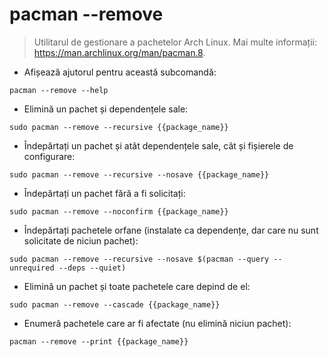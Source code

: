 # pacman --remove

> Utilitarul de gestionare a pachetelor Arch Linux.
> Mai multe informații: <https://man.archlinux.org/man/pacman.8>.

- Afișează ajutorul pentru această subcomandă:

`pacman --remove --help`

- Elimină un pachet și dependențele sale:

`sudo pacman --remove --recursive {{package_name}}`

- Îndepărtați un pachet și atât dependențele sale, cât și fișierele de configurare:

`sudo pacman --remove --recursive --nosave {{package_name}}`

- Îndepărtați un pachet fără a fi solicitați:

`sudo pacman --remove --noconfirm {{package_name}}`

- Îndepărtați pachetele orfane (instalate ca dependențe, dar care nu sunt solicitate de niciun pachet):

`sudo pacman --remove --recursive --nosave $(pacman --query --unrequired --deps --quiet)`

- Elimină un pachet și toate pachetele care depind de el:

`sudo pacman --remove --cascade {{package_name}}`

- Enumeră pachetele care ar fi afectate (nu elimină niciun pachet):

`pacman --remove --print {{package_name}}`
